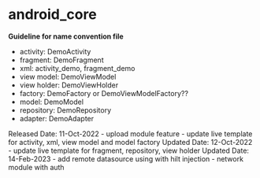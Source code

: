 # android_core

**********Guideline for name convention file**********
  - activity: DemoActivity
  - fragment: DemoFragment
  - xml: activity_demo, fragment_demo
  - view model: DemoViewModel
  - view holder: DemoViewHolder
  - factory: DemoFactory or DemoViewModelFactory??
  - model: DemoModel
  - repository: DemoRepository
  - adapter: DemoAdapter

Released Date: 11-Oct-2022
    - upload module feature
    - update live template for activity, xml, view model and model factory
Updated Date: 12-Oct-2022
    - update live template for fragment, repository, view holder
Updated Date: 14-Feb-2023
    - add remote datasource using with hilt injection
    - network module with auth